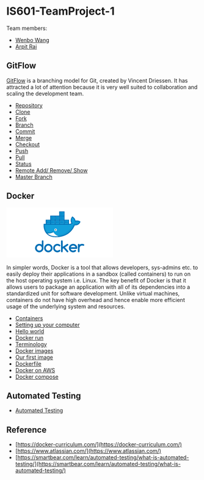 # IS601-TeamProject-1

Team members: 

 - [Wenbo Wang](https://github.com/Woffee/)
 - [Arpit Rai](https://github.com/DanishBread/)


## GitFlow

[GitFlow](https://nvie.com/posts/a-successful-git-branching-model/) is a branching model for Git, created by Vincent Driessen. It has attracted a lot of attention because it is very well suited to collaboration and scaling the development team.

- [Repository](./gitflow/repository.md)
- [Clone](./gitflow/clone.md)
- [Fork](./gitflow/fork.md)
- [Branch](./gitflow/branching.md)
- [Commit](./gitflow/commit.md)
- [Merge](./gitflow/merging.md)
- [Checkout](./gitflow/checkout.md)
- [Push](./gitflow/push.md)
- [Pull](./gitflow/pull.md)
- [Status](./gitflow/status.md)
- [Remote Add/ Remove/ Show](./gitflow/remote_add,remove,show.md)
- [Master Branch](./gitflow/master_branch.md)

## Docker

![Docker-logo](docker/imgs/docker-logo.png)

In simpler words, Docker is a tool that allows developers, sys-admins etc. to easily deploy their applications in a sandbox (called containers) to run on the host operating system i.e. Linux. The key benefit of Docker is that it allows users to package an application with all of its dependencies into a standardized unit for software development. Unlike virtual machines, containers do not have high overhead and hence enable more efficient usage of the underlying system and resources.

- [Containers](docker/containers.md)
- [Setting up your computer](docker/setting_up.md)
- [Hello world](docker/hello_world.md)
- [Docker run](docker/docker_run.md)
- [Terminology](docker/terminology.md)
- [Docker images](docker/docker_images.md)
- [Our first image](docker/our_first_image.md)
- [Dockerfile](docker/dockerfile.md)
- [Docker on AWS](docker/docker_on_aws.md)
- [Docker compose](docker/docker_compose.md)

## Automated Testing

- [Automated Testing](others/automated_testing.md)


## Reference

- [https://docker-curriculum.com/](https://docker-curriculum.com/)
- [https://www.atlassian.com/](https://www.atlassian.com/)
- [https://smartbear.com/learn/automated-testing/what-is-automated-testing/](https://smartbear.com/learn/automated-testing/what-is-automated-testing/)
